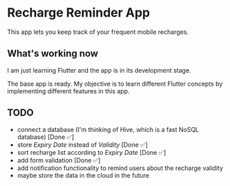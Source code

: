 # Recharge Reminder App

This app lets you keep track of your frequent mobile recharges.

## What's working now

I am just learning Flutter and the app is in its development stage.

The base app is ready. My objective is to learn different Flutter concepts by implementing different features in this app.

## TODO

- connect a database (I'm thinking of Hive, which is a fast NoSQL database) [Done ✅]
- store *Expiry Date* instead of *Validity* [Done ✅]
- sort recharge list according to *Expiry Date* [Done ✅]
- add form validation [Done ✅]
- add notification functionality to remind users about the recharge validity
- maybe store the data in the cloud in the future
